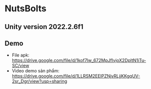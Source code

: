 # NutsBolts
## Unity version 2022.2.6f1
## Demo
- File apk: https://drive.google.com/file/d/1kof7lw_672MpJfIvjoX2DpltN1iTu-SC/view
- Video demo sản phẩm: https://drive.google.com/file/d/1LLRSM2EElPZNjvRLjjKKgqUV-2sr_Dgr/view?usp=sharing
